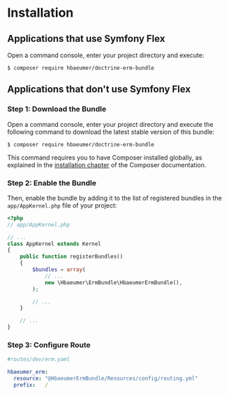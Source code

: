 Installation
============

Applications that use Symfony Flex
----------------------------------

Open a command console, enter your project directory and execute:

```console
$ composer require hbaeumer/doctrine-erm-bundle
```

Applications that don't use Symfony Flex
----------------------------------------

### Step 1: Download the Bundle

Open a command console, enter your project directory and execute the
following command to download the latest stable version of this bundle:

```console
$ composer require hbaeumer/doctrine-erm-bundle
```

This command requires you to have Composer installed globally, as explained
in the [installation chapter](https://getcomposer.org/doc/00-intro.md)
of the Composer documentation.

### Step 2: Enable the Bundle

Then, enable the bundle by adding it to the list of registered bundles
in the `app/AppKernel.php` file of your project:

```php
<?php
// app/AppKernel.php

// ...
class AppKernel extends Kernel
{
    public function registerBundles()
    {
        $bundles = array(
            // ...
            new \Hbaeumer\ErmBundle\HbaeumerErmBundle(),
        );

        // ...
    }

    // ...
}
```

### Step 3: Configure Route

```yaml
#routes/dev/erm.yaml

hbaeumer_erm:
  resource: "@HbaeumerErmBundle/Resources/config/routing.yml"
  prefix:   /
```

